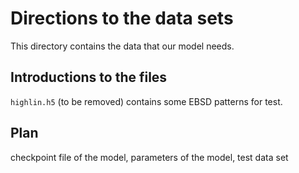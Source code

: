 # Directions to the data sets

This directory contains the data that our model needs.

## Introductions to the files

`highlin.h5` (to be removed) contains some EBSD patterns for test.

## Plan
checkpoint file of the model, parameters of the model, test data set